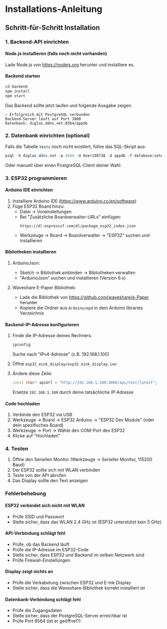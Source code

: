 # Installations-Anleitung

## Schritt-für-Schritt Installation

### 1. Backend-API einrichten

#### Node.js installieren (falls noch nicht vorhanden)
Lade Node.js von https://nodejs.org herunter und installiere es.

#### Backend starten

```powershell
cd backend
npm install
npm start
```

Das Backend sollte jetzt laufen und folgende Ausgabe zeigen:
```
✓ Erfolgreich mit PostgreSQL verbunden
Backend-Server läuft auf Port 3000
Datenbank: diglas.ddns.net:8564/appdb
```

### 2. Datenbank einrichten (optional)

Falls die Tabelle `texts` noch nicht existiert, führe das SQL-Skript aus:

```powershell
psql -h diglas.ddns.net -p 8564 -U User198738 -d appdb -f database/setup.sql
```

Oder manuell über einen PostgreSQL-Client deiner Wahl.

### 3. ESP32 programmieren

#### Arduino IDE einrichten

1. Installiere Arduino IDE (https://www.arduino.cc/en/software)
2. Füge ESP32 Board hinzu:
   - Datei → Voreinstellungen
   - Bei "Zusätzliche Boardverwalter-URLs" einfügen:
     ```
     https://dl.espressif.com/dl/package_esp32_index.json
     ```
   - Werkzeuge → Board → Boardverwalter → "ESP32" suchen und installieren

#### Bibliotheken installieren

1. ArduinoJson:
   - Sketch → Bibliothek einbinden → Bibliotheken verwalten
   - "ArduinoJson" suchen und installieren (Version 6.x)

2. Waveshare E-Paper Bibliothek:
   - Lade die Bibliothek von https://github.com/waveshare/e-Paper herunter
   - Kopiere die Ordner aus `Arduino/epd` in dein Arduino libraries Verzeichnis

#### Backend-IP-Adresse konfigurieren

1. Finde die IP-Adresse deines Rechners:
   ```powershell
   ipconfig
   ```
   Suche nach "IPv4-Adresse" (z.B. 192.168.1.100)

2. Öffne `esp32_eink_display/esp32_eink_display.ino`
3. Ändere diese Zeile:
   ```cpp
   const char* apiUrl = "http://192.168.1.100:3000/api/text/latest";
   ```
   Ersetze `192.168.1.100` durch deine tatsächliche IP-Adresse

#### Code hochladen

1. Verbinde den ESP32 via USB
2. Werkzeuge → Board → ESP32 Arduino → "ESP32 Dev Module" (oder dein spezifisches Board)
3. Werkzeuge → Port → Wähle den COM-Port des ESP32
4. Klicke auf "Hochladen"

### 4. Testen

1. Öffne den Seriellen Monitor (Werkzeuge → Serieller Monitor, 115200 Baud)
2. Der ESP32 sollte sich mit WLAN verbinden
3. Texte von der API abrufen
4. Das Display sollte den Text anzeigen

### Fehlerbehebung

#### ESP32 verbindet sich nicht mit WLAN
- Prüfe SSID und Passwort
- Stelle sicher, dass das WLAN 2.4 GHz ist (ESP32 unterstützt kein 5 GHz)

#### API-Verbindung schlägt fehl
- Prüfe, ob das Backend läuft
- Prüfe die IP-Adresse im ESP32-Code
- Stelle sicher, dass ESP32 und Backend im selben Netzwerk sind
- Prüfe Firewall-Einstellungen

#### Display zeigt nichts an
- Prüfe die Verkabelung zwischen ESP32 und E-Ink Display
- Stelle sicher, dass die Waveshare-Bibliothek korrekt installiert ist

#### Datenbank-Verbindung schlägt fehl
- Prüfe die Zugangsdaten
- Stelle sicher, dass der PostgreSQL-Server erreichbar ist
- Prüfe Port 8564 (ist er geöffnet?)

